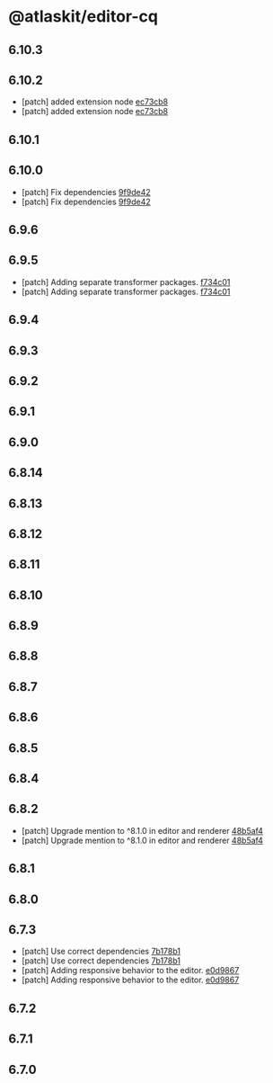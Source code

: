 # @atlaskit/editor-cq

## 6.10.3

## 6.10.2
- [patch] added extension node [ec73cb8](https://bitbucket.org/atlassian/atlaskit-mk-2/commits/ec73cb8)
- [patch] added extension node [ec73cb8](https://bitbucket.org/atlassian/atlaskit-mk-2/commits/ec73cb8)

## 6.10.1

## 6.10.0
- [patch] Fix dependencies [9f9de42](https://bitbucket.org/atlassian/atlaskit-mk-2/commits/9f9de42)
- [patch] Fix dependencies [9f9de42](https://bitbucket.org/atlassian/atlaskit-mk-2/commits/9f9de42)

## 6.9.6

## 6.9.5

- [patch] Adding separate transformer packages. [f734c01](https://bitbucket.org/atlassian/atlaskit-mk-2/commits/f734c01)
- [patch] Adding separate transformer packages. [f734c01](https://bitbucket.org/atlassian/atlaskit-mk-2/commits/f734c01)

## 6.9.4

## 6.9.3

## 6.9.2

## 6.9.1

## 6.9.0

## 6.8.14

## 6.8.13

## 6.8.12

## 6.8.11

## 6.8.10

## 6.8.9

## 6.8.8

## 6.8.7

## 6.8.6

## 6.8.5

## 6.8.4

## 6.8.2
- [patch] Upgrade mention to ^8.1.0 in editor and renderer [48b5af4](48b5af4)
- [patch] Upgrade mention to ^8.1.0 in editor and renderer [48b5af4](48b5af4)

## 6.8.1

## 6.8.0

## 6.7.3
- [patch] Use correct dependencies  [7b178b1](7b178b1)
- [patch] Use correct dependencies  [7b178b1](7b178b1)
- [patch] Adding responsive behavior to the editor. [e0d9867](e0d9867)
- [patch] Adding responsive behavior to the editor. [e0d9867](e0d9867)

## 6.7.2

## 6.7.1

## 6.7.0
